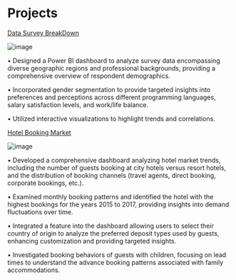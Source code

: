 # Projects

[Data Survey BreakDown](https://github.com/JordonT98/PowerBi-Projects/blob/main/Data%20Survey%20Breakdown.pbix)

![image](https://github.com/JordonT98/PowerBi-Projects/assets/158506708/d4feb0bf-9e97-4e2b-b858-f297081c052b)


• Designed a Power BI dashboard to analyze survey data encompassing diverse geographic regions and professional backgrounds, providing a comprehensive overview of respondent demographics.
  
• Incorporated gender segmentation to provide targeted insights into preferences and perceptions across different programming languages, salary satisfaction levels, and work/life balance.
  
• Utilized interactive visualizations to highlight trends and correlations.

[Hotel Booking Market](https://github.com/JordonT98/PowerBi-Projects/blob/main/Hotel%20Booking%20Market.pbix)

![image](https://github.com/JordonT98/PowerBi-Projects/assets/158506708/28283324-7231-4e49-8d7e-3883e4c6574a)

• Developed a comprehensive dashboard analyzing hotel market trends, including the number of guests booking at city hotels versus resort hotels, and the distribution of booking channels (travel agents, direct booking, corporate bookings, etc.).

• Examined monthly booking patterns and identified the hotel with the highest bookings for the years 2015 to 2017, providing insights into demand fluctuations over time.

• Integrated a feature into the dashboard allowing users to select their country of origin to analyze the preferred deposit types used by guests, enhancing customization and providing targeted insights.

• Investigated booking behaviors of guests with children, focusing on lead times to understand the advance booking patterns associated with family accommodations.

